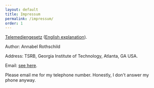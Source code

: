 ```yaml
---
layout: default
title: Impressum
permalink: /impressum/
order: 1
---
```


[Telemediengesetz](https://de.wikipedia.org/wiki/Telemediengesetz) ([English explanation](https://www.termsfeed.com/blog/impressum/)).

Author: Annabel Rothschild

Address: TSRB, Georgia Institute of Technology, Atlanta, GA USA.

Email: [see here](https://annabelrothschild.com/contact/).

Please email me for my telephone number. Honestly, I don't answer my phone anyway.

